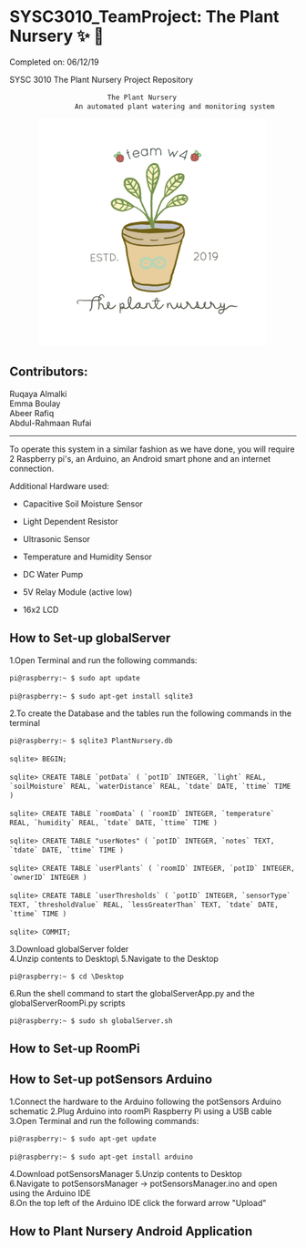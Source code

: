 # SYSC3010_TeamProject: The Plant Nursery :sparkles: :seedling:
Completed on: 06/12/19 

SYSC 3010 The Plant Nursery Project Repository 

							The Plant Nursery 
					An automated plant watering and monitoring system				
<p align="center">
<img src="https://github.com/Junebuggi/SYSC3010_TeamProject/blob/master/image_from_ios.jpg" width="400">
</p>

Contributors:
--------------

Ruqaya Almalki\
Emma Boulay\
Abeer Rafiq\
Abdul-Rahmaan Rufai

------------------------------------------------------------------------------------------------------------------------------
To operate this system in a similar fashion as we have done, you will require 2 Raspberry pi's, an Arduino, an Android smart phone and an internet connection.

Additional Hardware used:

* Capacitive Soil Moisture Sensor

* Light Dependent Resistor

* Ultrasonic Sensor

* Temperature and Humidity Sensor

* DC Water Pump

* 5V Relay Module (active low) 

* 16x2 LCD 

How to Set-up globalServer
--------------------------

1.Open Terminal and run the following commands:

	pi@raspberry:~ $ sudo apt update
	
	pi@raspberry:~ $ sudo apt-get install sqlite3

2.To create the Database and the tables run the following commands in the terminal

	pi@raspberry:~ $ sqlite3 PlantNursery.db
	
	sqlite> BEGIN;
	
	sqlite> CREATE TABLE `potData` ( `potID` INTEGER, `light` REAL, `soilMoisture` REAL, `waterDistance` REAL, `tdate` DATE, `ttime` TIME )
	
	sqlite> CREATE TABLE `roomData` ( `roomID` INTEGER, `temperature` REAL, `humidity` REAL, `tdate` DATE, `ttime` TIME )
	
	sqlite> CREATE TABLE "userNotes" ( `potID` INTEGER, `notes` TEXT, `tdate` DATE, `ttime` TIME )
	
	sqlite> CREATE TABLE `userPlants` ( `roomID` INTEGER, `potID` INTEGER, `ownerID` INTEGER )

	sqlite> CREATE TABLE `userThresholds` ( `potID` INTEGER, `sensorType` TEXT, `thresholdValue` REAL, `lessGreaterThan` TEXT, `tdate` DATE, `ttime` TIME )
	
	sqlite> COMMIT;
	
3.Download globalServer folder\
4.Unzip contents to Desktop\ 
5.Navigate to the Desktop

	pi@raspberry:~ $ cd \Desktop
	
6.Run the shell command to start the globalServerApp.py and the globalServerRoomPi.py scripts

	pi@raspberry:~ $ sudo sh globalServer.sh


How to Set-up RoomPi
--------------------------










How to Set-up potSensors Arduino
--------------------------
1.Connect the hardware to the Arduino following the potSensors Arduino schematic
2.Plug Arduino into roomPi Raspberry Pi using a USB cable\
3.Open Terminal and run the following commands:

	pi@raspberry:~ $ sudo apt-get update
	
	pi@raspberry:~ $ sudo apt-get install arduino
	
4.Download potSensorsManager
5.Unzip contents to Desktop\
6.Navigate to potSensorsManager -> potSensorsManager.ino and open using the Arduino IDE\
8.On the top left of the Arduino IDE click the forward arrow "Upload"



How to Plant Nursery Android Application
--------------------------
